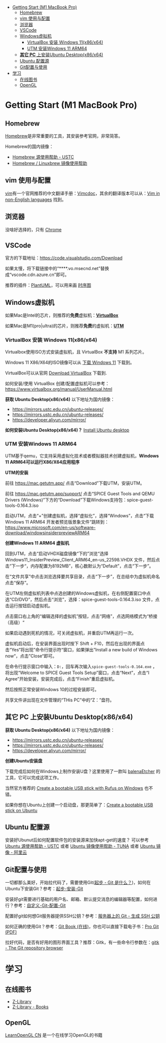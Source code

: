 - [Getting Start (M1 MacBook Pro)](#getting-start-m1-macbook-pro)
  - [Homebrew](#homebrew)
  - [vim 使用与配置](#vim-使用与配置)
  - [浏览器](#浏览器)
  - [VSCode](#vscode)
  - [Windows虚拟机](#windows虚拟机)
    - [VirtualBox 安装 Windows 11(x86/x64)](#virtualbox-安装-windows-11x86x64)
    - [UTM 安装Windows 11 ARM64](#utm-安装windows-11-arm64)
  - [**其它 PC** 上安装Ubuntu Desktop(x86/x64)](#其它-pc-上安装ubuntu-desktopx86x64)
  - [Ubuntu 配置源](#ubuntu-配置源)
  - [Git配置与使用](#git配置与使用)
- [学习](#学习)
  - [在线图书](#在线图书)
  - [OpenGL](#opengl)

# Getting Start (M1 MacBook Pro)
## Homebrew
[Homebrew](https://brew.sh/index_zh-cn)是非常重要的工具，其安装参考官网，非常简答。

Homebrew的国内镜像：
* [Homebrew 源使用帮助 - USTC](https://mirrors.ustc.edu.cn/help/brew.git.html)
* [Homebrew / Linuxbrew 镜像使用帮助](https://mirrors.tuna.tsinghua.edu.cn/help/homebrew/)

## vim 使用与配置
[vim](https://www.vim.org)有一个官网推荐的中文翻译手册：[Vimcdoc](https://vimcdoc.sourceforge.net)，其余的翻译版本可以从：[Vim in non-English languages](https://www.vim.org/translations.php) 找到。

## 浏览器
没啥好选择的，只有 [Chrome](https://www.google.cn/intl/zh-CN/chrome/)

## VSCode
官方的下载地址：https://code.visualstudio.com/Download

如果太慢，将下载链接中的“****.vo.msecnd.net”替换成“vscode.cdn.azure.cn”即可。

推荐的插件：[PlantUML](https://marketplace.visualstudio.com/items?itemName=jebbs.plantuml)，可以用来画 [时序图](https://plantuml.com/zh/sequence-diagram)

## Windows虚拟机
如果Mac是Intel的芯片，则推荐的**免费**虚拟机：**[VirtualBox](https://www.virtualbox.org)**

如果Mac是M1(pro|ultra)的芯片，则推荐**免费**的虚拟机：**[UTM](https://mac.getutm.app)**

### VirtualBox 安装 Windows 11(x86/x64)
Virtualbox使用ISO方式安装虚拟机，且 VirtualBox **不支持** M1 系列芯片。

Windows 11 X86/X64的ISO镜像可以从 [下载 Windows 11](https://www.microsoft.com/zh-cn/software-download/windows11) 下载到。

VirtualBox可以从官网 [Download VirtualBox](https://www.virtualbox.org/wiki/Downloads) 下载到.

如何安装/使用 VirtualBox 创建/配置虚拟机可以参考：https://www.virtualbox.org/manual/UserManual.html

**获取 Ubuntu Desktop(x86/x64)**
以下地址为国内镜像：
* https://mirrors.ustc.edu.cn/ubuntu-releases/
* https://mirrors.ustc.edu.cn/ubuntu-releases/
* https://developer.aliyun.com/mirror/

**如何安装Ubuntu Desktop(x86/x64)？**
[Install Ubuntu desktop](https://ubuntu.com/tutorials/install-ubuntu-desktop#1-overview)

<!-- 有些厂商也提供了Ubuntu在对应机器上的安装指南，主要是BIOS的部分值得参考：
* [Ubuntu 22.04 Linux Setup Guide - For ThinkStation P360 Tower](https://download.lenovo.com/pccbbs/thinkcentre_pdf/ts_p360_ubuntu_22.04_lts_installation_guide.pdf)
* [如何在 Dell PC 上安装 Ubuntu Linux](https://www.dell.com/support/kbdoc/zh-cn/000131655/如何在-dell-pc-上安装-ubuntu-linux) -->


### UTM 安装Windows 11 ARM64
UTM基于qemu，它支持采用虚拟化技术或者模拟器技术创建虚拟机，**Windows 11 ARM64可以运行X86/X64应用程序**

**UTM的安装**

前往 https://mac.getutm.app/ 点击“Download”下载UTM，安装UTM。

前往 https://mac.getutm.app/support/ 点击“SPICE Guest Tools and QEMU Drivers (Windows)”下方的“Download”下载Windows支持包：spice-guest-tools-0.164.3.iso

启动UTM，点击“+”创建虚拟机，选择“虚拟化”，选择“Windows”，点击“下载Windows 11 ARM64 开发者预览版景象文件“跳转到：https://www.microsoft.com/en-us/software-download/windowsinsiderpreviewARM64

**创建Windows 11 ARM64 虚拟机**

回到UTM，点击“启动VHDX磁盘镜像“下的”浏览“选择 Windows11_InsiderPreview_Client_ARM64_en-us_22598.VHDX 文件，然后点击“下一步“，内存配置为8192MB”，核心数默认为“Default”，点击“下一步”。

在“文件共享”中点击浏览选择要共享目录，点击“下一步”，在总结中为虚拟机命名点击“保存”。

在UTM左侧虚拟机列表中点选创建的Windows虚拟机，在右侧配置窗口中点选“CD/DVD”，然后点击“浏览”，选择：spice-guest-tools-0.164.3.iso 文件，点击运行按钮启动虚拟机。

点击窗口右上角的“编辑选择的虚拟机”按钮，点击“网络”，点选网络模式为“桥接（高级）“

如果启动遇到死机的情况，可关闭虚拟机，并重启UTM再运行一次。

虚拟机启动后，在安装界面出现时按下 Shift + F10，然后在出现的界面点击“Yes“将出现”命令行提示符“窗口，如果弹出”Install a new build of Windows now“，点击”Close“即可。

在命令行提示窗口中输入：`D:`，回车再次输入`spice-guest-tools-0.164.exe` ，将出现“Welcome to SPICE Guest Tools Setup”窗口，点击“Next”，点击“I Agree”开始安装，安装完成后，点击“Finish”重启虚拟机。

然后按照正常安装Windows 10的过程安装即可。

共享文件讲出现在文件管理的“THis PC”中的“Z：”盘符。

## **其它 PC** 上安装Ubuntu Desktop(x86/x64)
**获取 Ubuntu Desktop(x86/x64)**
以下地址为国内镜像：
* https://mirrors.ustc.edu.cn/ubuntu-releases/
* https://mirrors.ustc.edu.cn/ubuntu-releases/
* https://developer.aliyun.com/mirror/

**创建Ubuntu安装盘**

下载完成后如何在Windows上制作安装U盘？这里使用了一款叫 [balenaEtcher](https://www.balena.io/etcher/) 的工具，它可以完成这项工作。

当然官方推荐的 [Create a bootable USB stick with Rufus on Windows](https://ubuntu.com/tutorials/create-a-usb-stick-on-windows#1-overview) 也不错。

如果你想在Ubuntu上创建一个启动盘，那更简单了：[Create a bootable USB stick on Ubuntu](https://ubuntu.com/tutorials/create-a-usb-stick-on-ubuntu)

## Ubuntu 配置源

安装好Ubunut后如何配置软件包的安装源来加快apt-get的速度？
可以参考 [Ubuntu 源使用帮助 - USTC](https://mirrors.ustc.edu.cn/help/ubuntu.html) 或者 [Ubuntu 镜像使用帮助 - TUNA](https://mirrors.tuna.tsinghua.edu.cn/help/git-repo/) 或者 [Ubuntu 镜像 - 阿里云](https://developer.aliyun.com/mirror/ubuntu?spm=a2c6h.13651102.0.0.3e221b11djhd2b)

## Git配置与使用
一切都那么美好，开始拉代码了，需要使用Git([起步 - Git 是什么？](https://git-scm.com/book/zh/v2/起步-Git-是什么？))，如何在Ubuntu下安装Git？参考：[起步-安装-Git](https://git-scm.com/book/zh/v2/起步-安装-Git)

安装好git需要进行基础的用户名、邮箱、默认提交消息的编辑器等配置，如何进行？参考：[自定义-Git-配置-Git](https://git-scm.com/book/zh/v2/自定义-Git-配置-Git)

配置好git如何想Git服务器提供SSH公钥？参考：[服务器上的 Git - 生成 SSH 公钥](https://git-scm.com/book/zh/v2/服务器上的-Git-生成-SSH-公钥)

如何正确的使用Git？参考：[Git Book (在线)](https://git-scm.com/book/zh/v2)，你也可以直接下载电子书：[Pro Git (PDF)](https://github.com/progit/progit2-zh/releases/download/2.1.62/progit.pdf)

拉好代码，是否有好用的图形界面工具？推荐：Gitk，有一些命令行参数在：[gitk - The Git repository browser](https://git-scm.com/docs/gitk)

# 学习
## 在线图书
* [Z-Library](http://z-lib.org/)
* [Z-Library - Books](https://zh.b-ok.asia/)

## OpenGL
[LearnOpenGL CN](https://learnopengl-cn.github.io) 是一个在线学习OpenGL的书籍